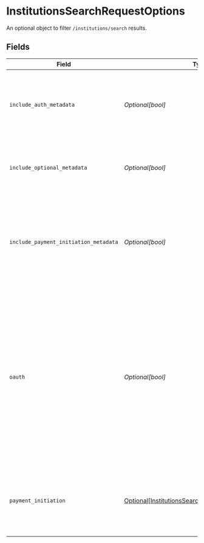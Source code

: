 # InstitutionsSearchRequestOptions

An optional object to filter `/institutions/search` results.


## Fields

| Field                                                                                                                                                                                                                                                                                                | Type                                                                                                                                                                                                                                                                                                 | Required                                                                                                                                                                                                                                                                                             | Description                                                                                                                                                                                                                                                                                          |
| ---------------------------------------------------------------------------------------------------------------------------------------------------------------------------------------------------------------------------------------------------------------------------------------------------- | ---------------------------------------------------------------------------------------------------------------------------------------------------------------------------------------------------------------------------------------------------------------------------------------------------- | ---------------------------------------------------------------------------------------------------------------------------------------------------------------------------------------------------------------------------------------------------------------------------------------------------- | ---------------------------------------------------------------------------------------------------------------------------------------------------------------------------------------------------------------------------------------------------------------------------------------------------- |
| `include_auth_metadata`                                                                                                                                                                                                                                                                              | *Optional[bool]*                                                                                                                                                                                                                                                                                     | :heavy_minus_sign:                                                                                                                                                                                                                                                                                   | When `true`, returns metadata related to the Auth product indicating which auth methods are supported.                                                                                                                                                                                               |
| `include_optional_metadata`                                                                                                                                                                                                                                                                          | *Optional[bool]*                                                                                                                                                                                                                                                                                     | :heavy_minus_sign:                                                                                                                                                                                                                                                                                   | When true, return the institution's homepage URL, logo and primary brand color.                                                                                                                                                                                                                      |
| `include_payment_initiation_metadata`                                                                                                                                                                                                                                                                | *Optional[bool]*                                                                                                                                                                                                                                                                                     | :heavy_minus_sign:                                                                                                                                                                                                                                                                                   | When `true`, returns metadata related to the Payment Initiation product indicating which payment configurations are supported.                                                                                                                                                                       |
| `oauth`                                                                                                                                                                                                                                                                                              | *Optional[bool]*                                                                                                                                                                                                                                                                                     | :heavy_minus_sign:                                                                                                                                                                                                                                                                                   | Limit results to institutions with or without OAuth login flows. Note that institutions will have `oauth` set to `true` if some Items associated with that institution are required to use OAuth flows; institutions in a state of migration to OAuth will have the `oauth` attribute set to `true`. |
| `payment_initiation`                                                                                                                                                                                                                                                                                 | [Optional[InstitutionsSearchPaymentInitiationOptions]](../../models/shared/institutionssearchpaymentinitiationoptions.md)                                                                                                                                                                            | :heavy_minus_sign:                                                                                                                                                                                                                                                                                   | Additional options that will be used to filter institutions by various Payment Initiation configurations.                                                                                                                                                                                            |